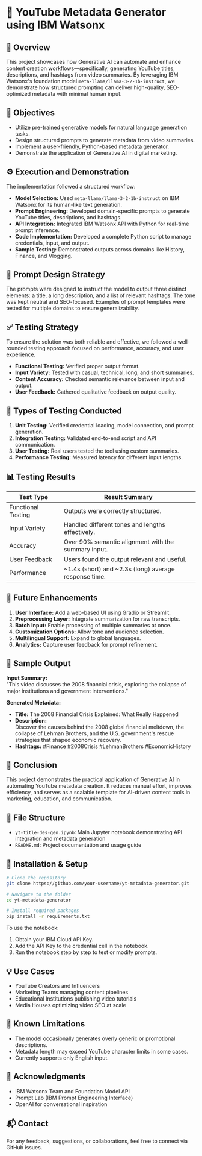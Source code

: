 
# 🎯 YouTube Metadata Generator using IBM Watsonx

## 📖 Overview
This project showcases how Generative AI can automate and enhance content creation workflows—specifically, generating YouTube titles, descriptions, and hashtags from video summaries. By leveraging IBM Watsonx's foundation model `meta-llama/llama-3-2-1b-instruct`, we demonstrate how structured prompting can deliver high-quality, SEO-optimized metadata with minimal human input.

## 🎯 Objectives
- Utilize pre-trained generative models for natural language generation tasks.
- Design structured prompts to generate metadata from video summaries.
- Implement a user-friendly, Python-based metadata generator.
- Demonstrate the application of Generative AI in digital marketing.

## ⚙️ Execution and Demonstration
The implementation followed a structured workflow:

- **Model Selection:** Used `meta-llama/llama-3-2-1b-instruct` on IBM Watsonx for its human-like text generation.
- **Prompt Engineering:** Developed domain-specific prompts to generate YouTube titles, descriptions, and hashtags.
- **API Integration:** Integrated IBM Watsonx API with Python for real-time prompt inference.
- **Code Implementation:** Developed a complete Python script to manage credentials, input, and output.
- **Sample Testing:** Demonstrated outputs across domains like History, Finance, and Vlogging.

## 🧠 Prompt Design Strategy
The prompts were designed to instruct the model to output three distinct elements: a title, a long description, and a list of relevant hashtags. The tone was kept neutral and SEO-focused. Examples of prompt templates were tested for multiple domains to ensure generalizability.

## ✅ Testing Strategy
To ensure the solution was both reliable and effective, we followed a well-rounded testing approach focused on performance, accuracy, and user experience.

- **Functional Testing:** Verified proper output format.
- **Input Variety:** Tested with casual, technical, long, and short summaries.
- **Content Accuracy:** Checked semantic relevance between input and output.
- **User Feedback:** Gathered qualitative feedback on output quality.

## 🧪 Types of Testing Conducted
1. **Unit Testing:** Verified credential loading, model connection, and prompt generation.
2. **Integration Testing:** Validated end-to-end script and API communication.
3. **User Testing:** Real users tested the tool using custom summaries.
4. **Performance Testing:** Measured latency for different input lengths.

## 📊 Testing Results

| Test Type          | Result Summary                                              |
|--------------------|-------------------------------------------------------------|
| Functional Testing | Outputs were correctly structured.                          |
| Input Variety      | Handled different tones and lengths effectively.            |
| Accuracy           | Over 90% semantic alignment with the summary input.         |
| User Feedback      | Users found the output relevant and useful.                 |
| Performance        | ~1.4s (short) and ~2.3s (long) average response time.        |

## 🔮 Future Enhancements
1. **User Interface:** Add a web-based UI using Gradio or Streamlit.
2. **Preprocessing Layer:** Integrate summarization for raw transcripts.
3. **Batch Input:** Enable processing of multiple summaries at once.
4. **Customization Options:** Allow tone and audience selection.
5. **Multilingual Support:** Expand to global languages.
6. **Analytics:** Capture user feedback for prompt refinement.

## 📸 Sample Output

**Input Summary:**  
"This video discusses the 2008 financial crisis, exploring the collapse of major institutions and government interventions."

**Generated Metadata:**
- **Title:** The 2008 Financial Crisis Explained: What Really Happened
- **Description:**  
  Discover the causes behind the 2008 global financial meltdown, the collapse of Lehman Brothers, and the U.S. government's rescue strategies that shaped economic recovery.
- **Hashtags:** #Finance #2008Crisis #LehmanBrothers #EconomicHistory

## 🧾 Conclusion
This project demonstrates the practical application of Generative AI in automating YouTube metadata creation. It reduces manual effort, improves efficiency, and serves as a scalable template for AI-driven content tools in marketing, education, and communication.

## 📁 File Structure
- `yt-title-des-gen.ipynb`: Main Jupyter notebook demonstrating API integration and metadata generation
- `README.md`: Project documentation and usage guide

## 🔧 Installation & Setup

```bash
# Clone the repository
git clone https://github.com/your-username/yt-metadata-generator.git

# Navigate to the folder
cd yt-metadata-generator

# Install required packages
pip install -r requirements.txt
```

To use the notebook:
1. Obtain your IBM Cloud API Key.
2. Add the API Key to the credential cell in the notebook.
3. Run the notebook step by step to test or modify prompts.

## 💡 Use Cases
- YouTube Creators and Influencers
- Marketing Teams managing content pipelines
- Educational Institutions publishing video tutorials
- Media Houses optimizing video SEO at scale

## 🚧 Known Limitations
- The model occasionally generates overly generic or promotional descriptions.
- Metadata length may exceed YouTube character limits in some cases.
- Currently supports only English input.

## 🙏 Acknowledgments
- IBM Watsonx Team and Foundation Model API
- Prompt Lab (IBM Prompt Engineering Interface)
- OpenAI for conversational inspiration

## 📬 Contact
For any feedback, suggestions, or collaborations, feel free to connect via GitHub issues.
